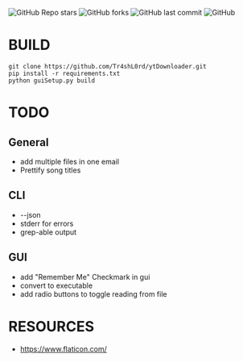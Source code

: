 
![GitHub Repo stars](https://img.shields.io:/github/stars/Tr4shL0rd/ytDownloader?style=for-the-badge)
![GitHub forks](https://img.shields.io:/github/forks/Tr4shL0rd/ytDownloader?style=for-the-badge)
![GitHub last commit](https://img.shields.io:/github/last-commit/Tr4shL0rd/ytDownloader?style=for-the-badge)
![GitHub](https://img.shields.io:/github/license/Tr4shL0rd/ytDownloader?style=for-the-badge)

# BUILD

``` _
git clone https://github.com/Tr4shL0rd/ytDownloader.git
pip install -r requirements.txt
python guiSetup.py build
```

# TODO

## General

* add multiple files in one email
* Prettify song titles

## CLI

* --json
* stderr for errors
* grep-able output

## GUI

* add "Remember Me" Checkmark in gui
* convert to executable
* add radio buttons to toggle reading from file

# RESOURCES

* <https://www.flaticon.com/>
